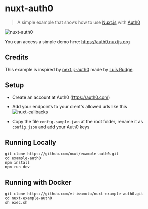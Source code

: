 # nuxt-auth0

> A simple example that shows how to use [Nuxt.js](https://nuxtjs.org) with [Auth0](https://auth0.com)

![nuxt-auth0](https://cloud.githubusercontent.com/assets/904724/22703834/d971838c-ed65-11e6-90f9-5ecf2a1be5f0.gif)

You can access a simple demo here: https://auth0.nuxtjs.org

## Credits

This example is inspired by [next.js-auth0](https://github.com/luisrudge/next.js-auth0) made by [Luís Rudge](https://github.com/luisrudge).

## Setup

* Create an account at Auth0 (https://auth0.com)
* Add your endpoints to your client's allowed urls like this ![nuxt-callbacks](https://user-images.githubusercontent.com/31644329/59735104-20d02000-928f-11e9-88df-d782ad2101b2.png)

* Copy the file `config.sample.json` at the root folder, rename it as `config.json` and add your Auth0 keys

## Running Locally

```
git clone https://github.com/nuxt/example-auth0.git
cd example-auth0
npm install
npm run dev
```

## Running with Docker

```
git clone https://github.com/vt-iwamoto/nuxt-example-auth0.git
cd nuxt-example-auth0
sh exec.sh
```
